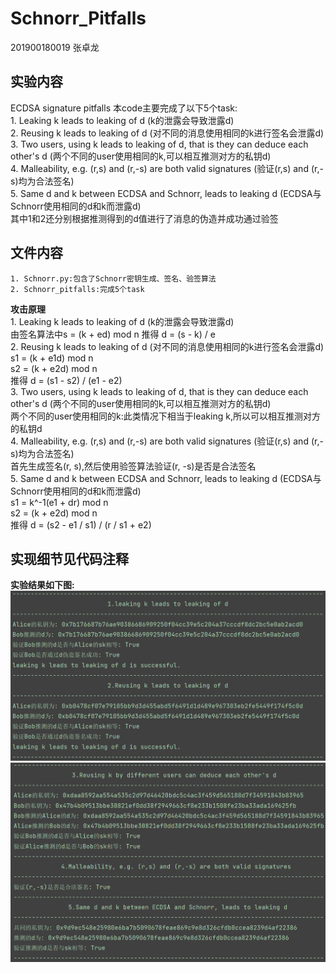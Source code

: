 # Schnorr_Pitfalls

201900180019 张卓龙

## 实验内容
ECDSA signature pitfalls
本code主要完成了以下5个task:        
    1. Leaking k leads to leaking of d (k的泄露会导致泄露d)     
    2. Reusing k leads to leaking of d (对不同的消息使用相同的k进行签名会泄露d)   
    3. Two users, using k leads to leaking of d, that is they can deduce each other's d (两个不同的user使用相同的k,可以相互推测对方的私钥d)     
    4. Malleability, e.g. (r,s) and (r,-s) are both valid signatures (验证(r,s) and (r,-s)均为合法签名)       
    5. Same d and k between ECDSA and Schnorr, leads to leaking d (ECDSA与Schnorr使用相同的d和k而泄露d)    
    其中1和2还分别根据推测得到的d值进行了消息的伪造并成功通过验签      
    
## 文件内容      
    1. Schnorr.py:包含了Schnorr密钥生成、签名、验签算法      
    2. Schnorr_pitfalls:完成5个task


**攻击原理**         
    1. Leaking k leads to leaking of d (k的泄露会导致泄露d)    
    由签名算法中s = (k + ed) mod n 推得 d = (s - k) / e      
    2. Reusing k leads to leaking of d (对不同的消息使用相同的k进行签名会泄露d)
    s1 = (k + e1d) mod n    
    s2 = (k + e2d) mod n    
    推得 d = (s1 - s2) / (e1 - e2)                 
    3. Two users, using k leads to leaking of d, that is they can deduce each other's d (两个不同的user使用相同的k,可以相互推测对方的私钥d)    
    两个不同的user使用相同的k:此类情况下相当于leaking k,所以可以相互推测对方的私钥d                
    4. Malleability, e.g. (r,s) and (r,-s) are both valid signatures (验证(r,s) and (r,-s)均为合法签名)    
    首先生成签名(r, s),然后使用验签算法验证(r, -s)是否是合法签名     
    5. Same d and k between ECDSA and Schnorr, leads to leaking d (ECDSA与Schnorr使用相同的d和k而泄露d)       
    s1 = k^-1(e1 + dr) mod n      
    s2 = (k + e2d) mod n        
    推得 d = (s2 - e1 / s1) / (r / s1 + e2)      
    

## 实现细节见代码注释

**实验结果如下图:**
![攻击结果](https://github.com/Zhang-SDU/cst-project/blob/main/SM2/Schnorr_Pitfalls/result1.png)
![攻击结果](https://github.com/Zhang-SDU/cst-project/blob/main/SM2/Schnorr_Pitfalls/result2.png)
